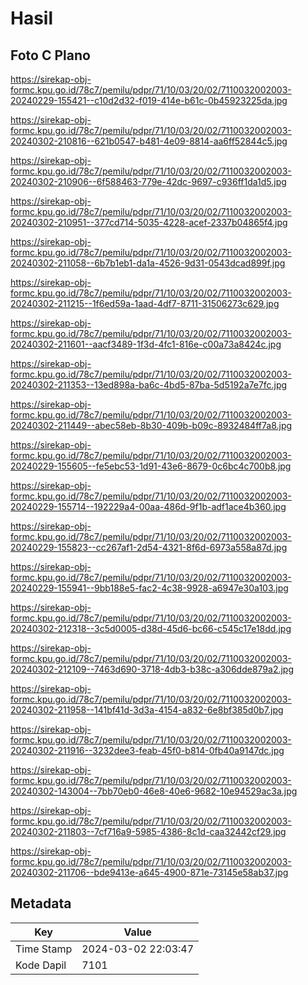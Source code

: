 # Hasil

## Foto C Plano

https://sirekap-obj-formc.kpu.go.id/78c7/pemilu/pdpr/71/10/03/20/02/7110032002003-20240229-155421--c10d2d32-f019-414e-b61c-0b45923225da.jpg

https://sirekap-obj-formc.kpu.go.id/78c7/pemilu/pdpr/71/10/03/20/02/7110032002003-20240302-210816--621b0547-b481-4e09-8814-aa6ff52844c5.jpg

https://sirekap-obj-formc.kpu.go.id/78c7/pemilu/pdpr/71/10/03/20/02/7110032002003-20240302-210906--6f588463-779e-42dc-9697-c936ff1da1d5.jpg

https://sirekap-obj-formc.kpu.go.id/78c7/pemilu/pdpr/71/10/03/20/02/7110032002003-20240302-210951--377cd714-5035-4228-acef-2337b04865f4.jpg

https://sirekap-obj-formc.kpu.go.id/78c7/pemilu/pdpr/71/10/03/20/02/7110032002003-20240302-211058--6b7b1eb1-da1a-4526-9d31-0543dcad899f.jpg

https://sirekap-obj-formc.kpu.go.id/78c7/pemilu/pdpr/71/10/03/20/02/7110032002003-20240302-211215--1f6ed59a-1aad-4df7-8711-31506273c629.jpg

https://sirekap-obj-formc.kpu.go.id/78c7/pemilu/pdpr/71/10/03/20/02/7110032002003-20240302-211601--aacf3489-1f3d-4fc1-816e-c00a73a8424c.jpg

https://sirekap-obj-formc.kpu.go.id/78c7/pemilu/pdpr/71/10/03/20/02/7110032002003-20240302-211353--13ed898a-ba6c-4bd5-87ba-5d5192a7e7fc.jpg

https://sirekap-obj-formc.kpu.go.id/78c7/pemilu/pdpr/71/10/03/20/02/7110032002003-20240302-211449--abec58eb-8b30-409b-b09c-8932484ff7a8.jpg

https://sirekap-obj-formc.kpu.go.id/78c7/pemilu/pdpr/71/10/03/20/02/7110032002003-20240229-155605--fe5ebc53-1d91-43e6-8679-0c6bc4c700b8.jpg

https://sirekap-obj-formc.kpu.go.id/78c7/pemilu/pdpr/71/10/03/20/02/7110032002003-20240229-155714--192229a4-00aa-486d-9f1b-adf1ace4b360.jpg

https://sirekap-obj-formc.kpu.go.id/78c7/pemilu/pdpr/71/10/03/20/02/7110032002003-20240229-155823--cc267af1-2d54-4321-8f6d-6973a558a87d.jpg

https://sirekap-obj-formc.kpu.go.id/78c7/pemilu/pdpr/71/10/03/20/02/7110032002003-20240229-155941--9bb188e5-fac2-4c38-9928-a6947e30a103.jpg

https://sirekap-obj-formc.kpu.go.id/78c7/pemilu/pdpr/71/10/03/20/02/7110032002003-20240302-212318--3c5d0005-d38d-45d6-bc66-c545c17e18dd.jpg

https://sirekap-obj-formc.kpu.go.id/78c7/pemilu/pdpr/71/10/03/20/02/7110032002003-20240302-212109--7463d690-3718-4db3-b38c-a306dde879a2.jpg

https://sirekap-obj-formc.kpu.go.id/78c7/pemilu/pdpr/71/10/03/20/02/7110032002003-20240302-211958--141bf41d-3d3a-4154-a832-6e8bf385d0b7.jpg

https://sirekap-obj-formc.kpu.go.id/78c7/pemilu/pdpr/71/10/03/20/02/7110032002003-20240302-211916--3232dee3-feab-45f0-b814-0fb40a9147dc.jpg

https://sirekap-obj-formc.kpu.go.id/78c7/pemilu/pdpr/71/10/03/20/02/7110032002003-20240302-143004--7bb70eb0-46e8-40e6-9682-10e94529ac3a.jpg

https://sirekap-obj-formc.kpu.go.id/78c7/pemilu/pdpr/71/10/03/20/02/7110032002003-20240302-211803--7cf716a9-5985-4386-8c1d-caa32442cf29.jpg

https://sirekap-obj-formc.kpu.go.id/78c7/pemilu/pdpr/71/10/03/20/02/7110032002003-20240302-211706--bde9413e-a645-4900-871e-73145e58ab37.jpg


## Metadata

| Key        | Value               |
| ---------- | ------------------- |
| Time Stamp | 2024-03-02 22:03:47 |
| Kode Dapil | 7101                |



